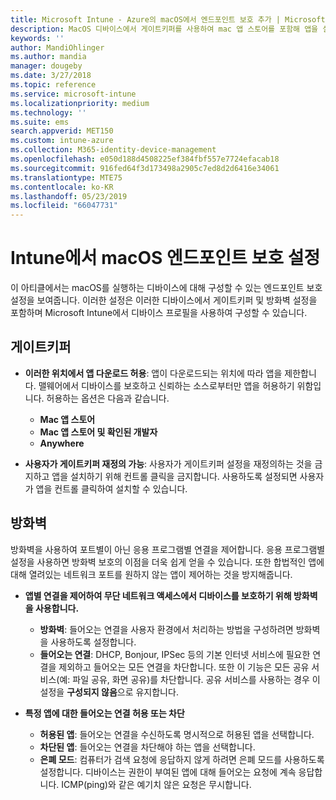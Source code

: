 ```yaml
---
title: Microsoft Intune - Azure의 macOS에서 엔드포인트 보호 추가 | Microsoft Docs
description: MacOS 디바이스에서 게이트키퍼를 사용하여 mac 앱 스토어를 포함해 앱을 설치할 수 있는 위치를 결정합니다. 또한 Microsoft Intune을 사용하여 방화벽이 특정 앱을 허용하도록 구성하거나 사용하도록 설정하고, 특정 앱을 차단하고, 은폐 모드를 사용하고 특정 유형의 들어오는 연결을 차단합니다.
keywords: ''
author: MandiOhlinger
ms.author: mandia
manager: dougeby
ms.date: 3/27/2018
ms.topic: reference
ms.service: microsoft-intune
ms.localizationpriority: medium
ms.technology: ''
ms.suite: ems
search.appverid: MET150
ms.custom: intune-azure
ms.collection: M365-identity-device-management
ms.openlocfilehash: e050d188d4508225ef384fbf557e7724efacab18
ms.sourcegitcommit: 916fed64f3d173498a2905c7ed8d2d6416e34061
ms.translationtype: MTE75
ms.contentlocale: ko-KR
ms.lasthandoff: 05/23/2019
ms.locfileid: "66047731"
---
```

# <a name="macos-endpoint-protection-settings-in-intune"></a>Intune에서 macOS 엔드포인트 보호 설정

이 아티클에서는 macOS를 실행하는 디바이스에 대해 구성할 수 있는 엔드포인트 보호 설정을 보여줍니다. 이러한 설정은 이러한 디바이스에서 게이트키퍼 및 방화벽 설정을 포함하며 Microsoft Intune에서 디바이스 프로필을 사용하여 구성할 수 있습니다.

## <a name="gatekeeper"></a>게이트키퍼

- **이러한 위치에서 앱 다운로드 허용**: 앱이 다운로드되는 위치에 따라 앱을 제한합니다. 맬웨어에서 디바이스를 보호하고 신뢰하는 소스로부터만 앱을 허용하기 위함입니다. 허용하는 옵션은 다음과 같습니다. 
  - **Mac 앱 스토어**
  - **Mac 앱 스토어 및 확인된 개발자**
  - **Anywhere**

- **사용자가 게이트키퍼 재정의 가능**: 사용자가 게이트키퍼 설정을 재정의하는 것을 금지하고 앱을 설치하기 위해 컨트롤 클릭을 금지합니다. 사용하도록 설정되면 사용자가 앱을 컨트롤 클릭하여 설치할 수 있습니다.

## <a name="firewall"></a>방화벽

방화벽을 사용하여 포트별이 아닌 응용 프로그램별 연결을 제어합니다. 응용 프로그램별 설정을 사용하면 방화벽 보호의 이점을 더욱 쉽게 얻을 수 있습니다. 또한 합법적인 앱에 대해 열려있는 네트워크 포트를 원하지 않는 앱이 제어하는 것을 방지해줍니다.

- **앱별 연결을 제어하여 무단 네트워크 액세스에서 디바이스를 보호하기 위해 방화벽을 사용합니다.**
  - **방화벽**: 들어오는 연결을 사용자 환경에서 처리하는 방법을 구성하려면 방화벽을 사용하도록 설정합니다.
  - **들어오는 연결**: DHCP, Bonjour, IPSec 등의 기본 인터넷 서비스에 필요한 연결을 제외하고 들어오는 모든 연결을 차단합니다. 또한 이 기능은 모든 공유 서비스(예: 파일 공유, 화면 공유)를 차단합니다. 공유 서비스를 사용하는 경우 이 설정을 **구성되지 않음**으로 유지합니다.

- **특정 앱에 대한 들어오는 연결 허용 또는 차단**
  - **허용된 앱**: 들어오는 연결을 수신하도록 명시적으로 허용된 앱을 선택합니다.
  - **차단된 앱**: 들어오는 연결을 차단해야 하는 앱을 선택합니다.
  - **은폐 모드**: 컴퓨터가 검색 요청에 응답하지 않게 하려면 은폐 모드를 사용하도록 설정합니다. 디바이스는 권한이 부여된 앱에 대해 들어오는 요청에 계속 응답합니다. ICMP(ping)와 같은 예기치 않은 요청은 무시합니다.
